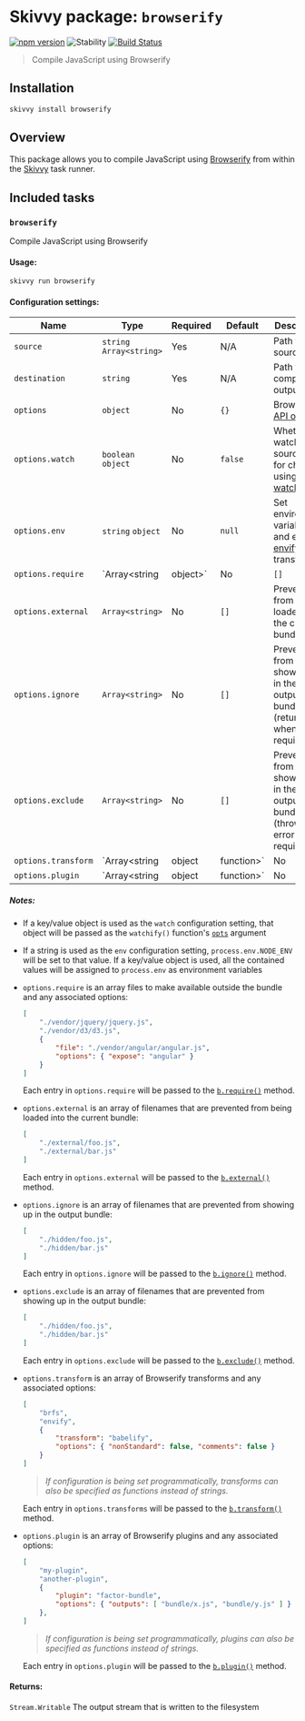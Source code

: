 # Skivvy package: `browserify`
[![npm version](https://img.shields.io/npm/v/@skivvy/skivvy-package-browserify.svg)](https://www.npmjs.com/package/@skivvy/skivvy-package-browserify)
![Stability](https://img.shields.io/badge/stability-stable-brightgreen.svg)
[![Build Status](https://travis-ci.org/skivvyjs/skivvy-package-browserify.svg?branch=master)](https://travis-ci.org/skivvyjs/skivvy-package-browserify)

> Compile JavaScript using Browserify


## Installation

```bash
skivvy install browserify
```


## Overview

This package allows you to compile JavaScript using [Browserify](http://browserify.org/) from within the [Skivvy](https://www.npmjs.com/package/skivvy) task runner.


## Included tasks

### `browserify`

Compile JavaScript using Browserify

#### Usage:

```bash
skivvy run browserify
```


#### Configuration settings:

| Name | Type | Required | Default | Description |
| ---- | ---- | -------- | ------- | ----------- |
| `source` | `string` `Array<string>` | Yes | N/A | Path to source files |
| `destination` | `string` | Yes | N/A | Path to compiled output file |
| `options` | `object` | No | `{}` | Browserify [API options](https://github.com/substack/node-browserify#browserifyfiles--opts) |
| `options.watch` | `boolean` `object` | No | `false` | Whether to watch source files for changes using [watchify](https://www.npmjs.com/package/watchify) |
| `options.env` | `string` `object` | No | `null` | Set environment variables and enable [envify](https://www.npmjs.com/package/envify) transform |
| `options.require` | `Array<string|object>` | No | `[]` | Files to make available outside the bundle |
| `options.external` | `Array<string>` | No | `[]` | Prevent files from being loaded into the current bundle |
| `options.ignore` | `Array<string>` | No | `[]` | Prevent files from showing up in the output bundle (return `{}` when required) |
| `options.exclude` | `Array<string>` | No | `[]` | Prevent files from showing up in the output bundle (throw an error when required) |
| `options.transform` | `Array<string|object|function>` | No | `[]` | Browserify transforms |
| `options.plugin` | `Array<string|object|function>` | No | `[]` | Browserify plugins |


##### Notes:

- If a key/value object is used as the `watch` configuration setting, that object will be passed as the `watchify()` function's [`opts`](https://github.com/substack/watchify#var-w--watchifyb-opts) argument
- If a string is used as the `env` configuration setting, `process.env.NODE_ENV` will be set to that value. If a key/value object is used, all the contained values will be assigned to `process.env` as environment variables
- `options.require` is an array files to make available outside the bundle and any associated options:

	```json
	[
		"./vendor/jquery/jquery.js",
		"./vendor/d3/d3.js",
		{
			"file": "./vendor/angular/angular.js",
			"options": { "expose": "angular" }
		}
	]
	```

	Each entry in `options.require` will be passed to the [`b.require()`](https://github.com/substack/node-browserify#brequirefile-opts) method.

- `options.external` is an array of filenames that are prevented from being loaded into the current bundle:

	```json
	[
		"./external/foo.js",
		"./external/bar.js"
	]
	```

	Each entry in `options.external` will be passed to the [`b.external()`](https://github.com/substack/node-browserify#bexternalfile) method.

- `options.ignore` is an array of filenames that are prevented from showing up in the output bundle:

	```json
	[
		"./hidden/foo.js",
		"./hidden/bar.js"
	]
	```

	Each entry in `options.ignore` will be passed to the [`b.ignore()`](https://github.com/substack/node-browserify#bignorefile) method.

- `options.exclude` is an array of filenames that are prevented from showing up in the output bundle:

	```json
	[
		"./hidden/foo.js",
		"./hidden/bar.js"
	]
	```

	Each entry in `options.exclude` will be passed to the [`b.exclude()`](https://github.com/substack/node-browserify#bexcludefile) method.

- `options.transform` is an array of Browserify transforms and any associated options:

	```json
	[
		"brfs",
		"envify",
		{
			"transform": "babelify",
			"options": { "nonStandard": false, "comments": false }
		}
	]
	```

	> _If configuration is being set programmatically, transforms can also be specified as functions instead of strings._

	Each entry in `options.transforms` will be passed to the [`b.transform()`](https://github.com/substack/node-browserify#btransformtr-opts) method.


- `options.plugin` is an array of Browserify plugins and any associated options:

	```json
	[
		"my-plugin",
		"another-plugin",
		{
			"plugin": "factor-bundle",
			"options": { "outputs": [ "bundle/x.js", "bundle/y.js" ] }
		},
	]
	```

	> _If configuration is being set programmatically, plugins can also be specified as functions instead of strings._

	Each entry in `options.plugin` will be passed to the [`b.plugin()`](https://github.com/substack/node-browserify#bpluginplugin-opts) method.


#### Returns:

`Stream.Writable` The output stream that is written to the filesystem
